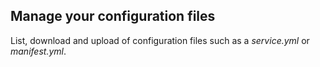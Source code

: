 <!-- usedin: [ _legacy_docker/Toolbelt] - post: -->


## Manage your configuration files

List, download and upload of configuration files such as a _service.yml_ or _manifest.yml_.

